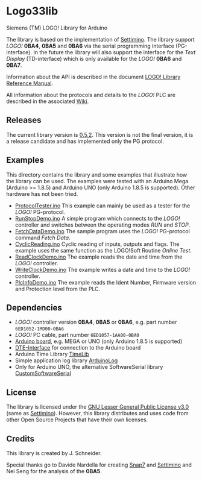 # Logo33lib
Siemens (TM) LOGO! Library for Arduino

The library is based on the implementation of [Settimino](http://settimino.sourceforge.net/). The library support _LOGO!_ __0BA4__, __0BA5__ and __0BA6__ via the serial programming interface (PG-interface). In the future the library will also support the interface for the _Text Display_ (TD-interface) which is only available for the _LOGO!_ __0BA6__ and __0BA7__.

Information about the API is described in the document [LOGO! Library Reference Manual](/extras/docs/RefManual.md).

All information about the protocols and details to the _LOGO!_ PLC are described in the associated [Wiki](http://github.com/brickpool/logo/wiki).

## Releases
The current library version is [0.5.2](https://github.com/brickpool/logo/releases). This version is not the final version, it is a release candidate and has implemented only the PG protocol.

## Examples
This directory contains the library and some examples that illustrate how the library can be used. The examples were tested with an Arduino Mega (Arduino >= 1.8.5) and Arduino UNO (only Arduino 1.8.5 is supported). Other hardware has not been tried.
- [ProtocolTester.ino](/examples/ProtocolTester/ProtocolTester.ino) This example can mainly be used as a tester for the _LOGO!_ PG-protocol.
- [RunStopDemo.ino](/examples/RunStopDemo/RunStopDemo.ino) A simple program which connects to the _LOGO!_ controller and switches between the operating modes _RUN_ and _STOP_.
- [FetchDataDemo.ino](/examples/FetchDataDemo/FetchDataDemo.ino) The sample program uses the _LOGO!_ PG-protocol command _Fetch Data_.
- [CyclicReading.ino](/examples/CyclicReading/CyclicReading.ino) Cyclic reading of inputs, outputs and flags. The example uses the same function as the LOGO!Soft Routine _Online Test_.
- [ReadClockDemo.ino](/examples/ReadClockDemo/ReadClockDemo.ino) The example reads the date and time from the _LOGO!_ controller.
- [WriteClockDemo.ino](/examples/WriteClockDemo/WriteClockDemo.ino) The example writes a date and time to the _LOGO!_ controller.
- [PlcInfoDemo.ino](/examples/PlcInfoDemo/PlcInfoDemo.ino) The example reads the Ident Number, Firmware version and Protection level from the PLC.

## Dependencies
- _LOGO!_ controller version __0BA4__, __0BA5__ or __0BA6__, e.g. part number `6ED1052-1MD00-0BA6`
- _LOGO!_ PC cable, part number `6ED1057-1AA00-0BA0`
- [Arduino board](http://www.arduino.cc/), e.g. MEGA or UNO (only Arduino 1.8.5 is supported)
- [DTE-Interface](https://github.com/brickpool/logo/wiki/DTE-Interface) for connection to the Arduino board
- Arduino Time Library [TimeLib](https://github.com/PaulStoffregen/Time)
- Simple application log library [ArduinoLog](https://github.com/thijse/Arduino-Log)
- Only for Arduino UNO, the alternative SoftwareSerial library [CustomSoftwareSerial](https://github.com/ledongthuc/CustomSoftwareSerial)

## License
The library is licensed under the [GNU Lesser General Public License v3.0](/LICENSE) (same as [Settimino](http://settimino.sourceforge.net/)). However, this library distributes and uses code from other Open Source Projects that have their own licenses. 

## Credits
This library is created by J. Schneider.

Special thanks go to Davide Nardella for creating [Snap7](http://snap7.sourceforge.net/) and [Settimino](http://settimino.sourceforge.net/) and Nei Seng for the analysis of the __0BA5__.
